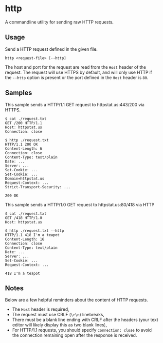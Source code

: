 # http

A commandline utility for sending raw HTTP requests.

## Usage

Send a HTTP request defined in the given file.

```
http <request-file> [--http]
```

The host and port for the request are read from the `Host` header of the
request. The request will use HTTPS by default, and will only use HTTP if the
`--http` option is present or the port defined in the `Host` header is `80`.

## Samples

This sample sends a HTTP/1.1 GET request to httpstat.us:443/200 via HTTPS.

```
$ cat ./request.txt
GET /200 HTTP/1.1
Host: httpstat.us
Connection: close

$ http ./request.txt
HTTP/1.1 200 OK
Content-Length: 6
Connection: close
Content-Type: text/plain
Date: ...
Server: ...
Set-Cookie: ...
Set-Cookie: ...
Domain=httpstat.us
Request-Context: ...
Strict-Transport-Security: ...

200 OK
```

This sample sends a HTTP/1.0 GET request to httpstat.us:80/418 via HTTP

```
$ cat ./request.txt
GET /418 HTTP/1.0
Host: httpstat.us

$ http ./request.txt --http
HTTP/1.1 418 I'm a teapot
Content-Length: 16
Connection: close
Content-Type: text/plain
Date: ...
Server: ...
Set-Cookie: ...
Request-Context: ...

418 I'm a teapot
```

## Notes

Below are a few helpful reminders about the content of HTTP requests.

* The `Host` header is required,
* The request must use CRLF (`\r\n`) linebreaks,
* There must be a blank line ending with CRLF after the headers (your text
    editor will likely display this as two blank lines),
* For HTTP/1.1 requests, you should specify `Connection: close` to avoid the
    connection remaining open after the response is received.
